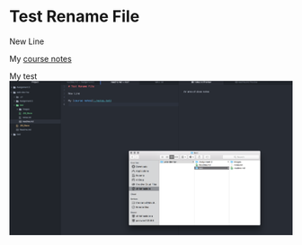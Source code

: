 # Test Rename File

New Line

My [course notes](./notes.txt)

My test ![screenshot](./images/Screenshot.png)
